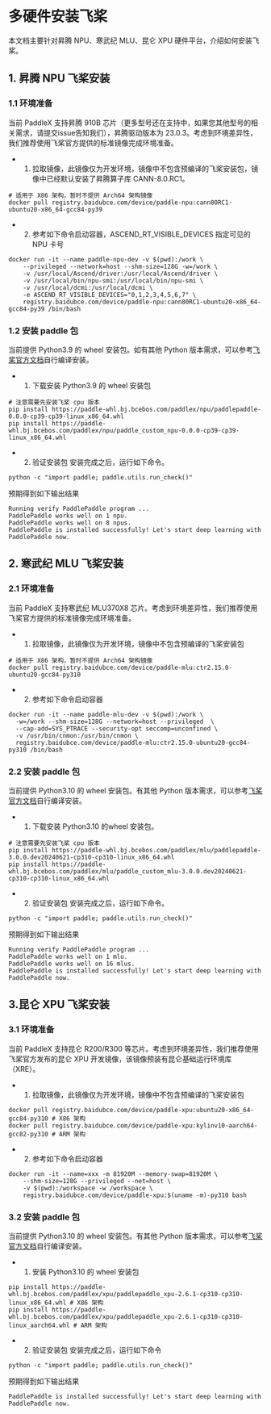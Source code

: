 # 多硬件安装飞桨
本文档主要针对昇腾 NPU、寒武纪 MLU、昆仑 XPU 硬件平台，介绍如何安装飞桨。
## 1. 昇腾 NPU 飞桨安装
### 1.1 环境准备
当前 PaddleX 支持昇腾 910B 芯片（更多型号还在支持中，如果您其他型号的相关需求，请提交issue告知我们），昇腾驱动版本为 23.0.3。考虑到环境差异性，我们推荐使用飞桨官方提供的标准镜像完成环境准备。
- 1. 拉取镜像，此镜像仅为开发环境，镜像中不包含预编译的飞桨安装包，镜像中已经默认安装了昇腾算子库 CANN-8.0.RC1。

```
# 适用于 X86 架构，暂时不提供 Arch64 架构镜像
docker pull registry.baidubce.com/device/paddle-npu:cann80RC1-ubuntu20-x86_64-gcc84-py39
```

- 2. 参考如下命令启动容器，ASCEND_RT_VISIBLE_DEVICES 指定可见的 NPU 卡号
```
docker run -it --name paddle-npu-dev -v $(pwd):/work \
    --privileged --network=host --shm-size=128G -w=/work \
    -v /usr/local/Ascend/driver:/usr/local/Ascend/driver \
    -v /usr/local/bin/npu-smi:/usr/local/bin/npu-smi \
    -v /usr/local/dcmi:/usr/local/dcmi \
    -e ASCEND_RT_VISIBLE_DEVICES="0,1,2,3,4,5,6,7" \
    registry.baidubce.com/device/paddle-npu:cann80RC1-ubuntu20-x86_64-gcc84-py39 /bin/bash
```
### 1.2 安装 paddle 包
当前提供 Python3.9 的 wheel 安装包。如有其他 Python 版本需求，可以参考[飞桨官方文档](https://www.paddlepaddle.org.cn/install/quick)自行编译安装。

- 1. 下载安装 Python3.9 的 wheel 安装包

```
# 注意需要先安装飞桨 cpu 版本
pip install https://paddle-whl.bj.bcebos.com/paddlex/npu/paddlepaddle-0.0.0-cp39-cp39-linux_x86_64.whl
pip install https://paddle-whl.bj.bcebos.com/paddlex/npu/paddle_custom_npu-0.0.0-cp39-cp39-linux_x86_64.whl
```
- 2. 验证安装包
安装完成之后，运行如下命令。
```
python -c "import paddle; paddle.utils.run_check()"
```
预期得到如下输出结果
```
Running verify PaddlePaddle program ...
PaddlePaddle works well on 1 npu.
PaddlePaddle works well on 8 npus.
PaddlePaddle is installed successfully! Let's start deep learning with PaddlePaddle now.
```

## 2. 寒武纪 MLU 飞桨安装
### 2.1 环境准备
当前 PaddleX 支持寒武纪 MLU370X8 芯片。考虑到环境差异性，我们推荐使用飞桨官方提供的标准镜像完成环境准备。
- 1. 拉取镜像，此镜像仅为开发环境，镜像中不包含预编译的飞桨安装包
```
# 适用于 X86 架构，暂时不提供 Arch64 架构镜像
docker pull registry.baidubce.com/device/paddle-mlu:ctr2.15.0-ubuntu20-gcc84-py310
```
- 2. 参考如下命令启动容器
```
docker run -it --name paddle-mlu-dev -v $(pwd):/work \
  -w=/work --shm-size=128G --network=host --privileged  \
  --cap-add=SYS_PTRACE --security-opt seccomp=unconfined \
  -v /usr/bin/cnmon:/usr/bin/cnmon \
  registry.baidubce.com/device/paddle-mlu:ctr2.15.0-ubuntu20-gcc84-py310 /bin/bash
```
### 2.2 安装 paddle 包
当前提供 Python3.10 的 wheel 安装包。有其他 Python 版本需求，可以参考[飞桨官方文档](https://www.paddlepaddle.org.cn/install/quick)自行编译安装。

- 1. 下载安装 Python3.10 的wheel 安装包。
```
# 注意需要先安装飞桨 cpu 版本
pip install https://paddle-whl.bj.bcebos.com/paddlex/mlu/paddlepaddle-3.0.0.dev20240621-cp310-cp310-linux_x86_64.whl
pip install https://paddle-whl.bj.bcebos.com/paddlex/mlu/paddle_custom_mlu-3.0.0.dev20240621-cp310-cp310-linux_x86_64.whl
```
- 2. 验证安装包
安装完成之后，运行如下命令。
```
python -c "import paddle; paddle.utils.run_check()"
```
预期得到如下输出结果
```
Running verify PaddlePaddle program ...
PaddlePaddle works well on 1 mlu.
PaddlePaddle works well on 16 mlus.
PaddlePaddle is installed successfully! Let's start deep learning with PaddlePaddle now.
```

## 3.昆仑 XPU 飞桨安装
### 3.1 环境准备
当前 PaddleX 支持昆仑 R200/R300 等芯片。考虑到环境差异性，我们推荐使用飞桨官方发布的昆仑 XPU 开发镜像，该镜像预装有昆仑基础运行环境库（XRE）。
- 1. 拉取镜像，此镜像仅为开发环境，镜像中不包含预编译的飞桨安装包
```
docker pull registry.baidubce.com/device/paddle-xpu:ubuntu20-x86_64-gcc84-py310 # X86 架构
docker pull registry.baidubce.com/device/paddle-xpu:kylinv10-aarch64-gcc82-py310 # ARM 架构
```
- 2. 参考如下命令启动容器
```
docker run -it --name=xxx -m 81920M --memory-swap=81920M \
    --shm-size=128G --privileged --net=host \
    -v $(pwd):/workspace -w /workspace \
    registry.baidubce.com/device/paddle-xpu:$(uname -m)-py310 bash
```

### 3.2 安装 paddle 包
当前提供 Python3.10 的 wheel 安装包。有其他 Python 版本需求，可以参考[飞桨官方文档](https://www.paddlepaddle.org.cn/install/quick)自行编译安装。

- 1. 安装 Python3.10 的 wheel 安装包
```
pip install https://paddle-whl.bj.bcebos.com/paddlex/xpu/paddlepaddle_xpu-2.6.1-cp310-cp310-linux_x86_64.whl # X86 架构
pip install https://paddle-whl.bj.bcebos.com/paddlex/xpu/paddlepaddle_xpu-2.6.1-cp310-cp310-linux_aarch64.whl # ARM 架构
```
- 2. 验证安装包
安装完成之后，运行如下命令
```
python -c "import paddle; paddle.utils.run_check()"
```
预期得到如下输出结果
```
PaddlePaddle is installed successfully! Let's start deep learning with PaddlePaddle now.
```

